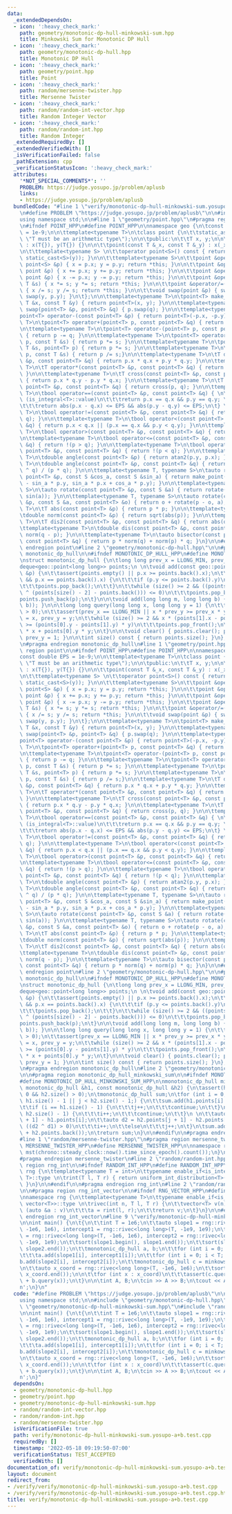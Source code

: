 ```yaml
---
data:
  _extendedDependsOn:
  - icon: ':heavy_check_mark:'
    path: geometry/monotonic-dp-hull-minkowski-sum.hpp
    title: Minkowski Sum for Monotonic DP Hull
  - icon: ':heavy_check_mark:'
    path: geometry/monotonic-dp-hull.hpp
    title: Monotonic DP Hull
  - icon: ':heavy_check_mark:'
    path: geometry/point.hpp
    title: Point
  - icon: ':heavy_check_mark:'
    path: random/mersenne-twister.hpp
    title: Mersenne Twister
  - icon: ':heavy_check_mark:'
    path: random/random-int-vector.hpp
    title: Random Integer Vector
  - icon: ':heavy_check_mark:'
    path: random/random-int.hpp
    title: Random Integer
  _extendedRequiredBy: []
  _extendedVerifiedWith: []
  _isVerificationFailed: false
  _pathExtension: cpp
  _verificationStatusIcon: ':heavy_check_mark:'
  attributes:
    '*NOT_SPECIAL_COMMENTS*': ''
    PROBLEM: https://judge.yosupo.jp/problem/aplusb
    links:
    - https://judge.yosupo.jp/problem/aplusb
  bundledCode: "#line 1 \"verify/monotonic-dp-hull-minkowski-sum.yosupo-a+b.test.cpp\"\
    \n#define PROBLEM \"https://judge.yosupo.jp/problem/aplusb\"\n\n#include <bits/stdc++.h>\n\
    using namespace std;\n\n#line 1 \"geometry/point.hpp\"\n#pragma region point\n\
    \n#ifndef POINT_HPP\n#define POINT_HPP\n\nnamespace geo {\n\tconst double EPS\
    \ = 1e-9;\n\n\ttemplate<typename T>\n\tclass point {\n\t\tstatic_assert(is_arithmetic<T>::value,\
    \ \"T must be an arithmetic type\");\n\n\tpublic:\n\t\tT x, y;\n\n\t\tpoint()\
    \ : x(T{}), y(T{}) {}\n\n\t\tpoint(const T &_x, const T &_y) : x(_x), y(_y) {}\n\
    \n\t\ttemplate<typename S> \n\t\toperator point<S>() const { return point<S>(static_cast<S>(x),\
    \ static_cast<S>(y)); }\n\n\t\ttemplate<typename S>\n\t\tpoint &operator=(const\
    \ point<S> &p) { x = p.x; y = p.y; return *this; }\n\n\t\tpoint &operator+=(const\
    \ point &p) { x += p.x; y += p.y; return *this; }\n\n\t\tpoint &operator-=(const\
    \ point &p) { x -= p.x; y -= p.y; return *this; }\n\n\t\tpoint &operator*=(const\
    \ T &s) { x *= s; y *= s; return *this; }\n\n\t\tpoint &operator/=(const T &s)\
    \ { x /= s; y /= s; return *this; }\n\n\t\tvoid swap(point &p) { swap(x, p.x);\
    \ swap(y, p.y); }\n\t};\n\n\ttemplate<typename T>\n\tpoint<T> make_point(const\
    \ T &x, const T &y) { return point<T>(x, y); }\n\n\ttemplate<typename T>\n\tvoid\
    \ swap(point<T> &p, point<T> &q) { p.swap(q); }\n\n\ttemplate<typename T>\n\t\
    point<T> operator-(const point<T> &p) { return point<T>(-p.x, -p.y); }\n\n\ttemplate<typename\
    \ T>\n\tpoint<T> operator+(point<T> p, const point<T> &q) { return p += q; }\n\
    \n\ttemplate<typename T>\n\tpoint<T> operator-(point<T> p, const point<T> &q)\
    \ { return p -= q; }\n\n\ttemplate<typename T>\n\tpoint<T> operator*(point<T>\
    \ p, const T &s) { return p *= s; }\n\n\ttemplate<typename T>\n\tpoint<T> operator*(const\
    \ T &s, point<T> p) { return p *= s; }\n\n\ttemplate<typename T>\n\tpoint<T> operator/(point<T>\
    \ p, const T &s) { return p /= s;}\n\n\ttemplate<typename T>\n\tT dot(const point<T>\
    \ &p, const point<T> &q) { return p.x * q.x + p.y * q.y; }\n\n\ttemplate<typename\
    \ T>\n\tT operator*(const point<T> &p, const point<T> &q) { return dot(p, q);\
    \ }\n\n\ttemplate<typename T>\n\tT cross(const point<T> &p, const point<T> &q)\
    \ { return p.x * q.y - p.y * q.x; }\n\n\ttemplate<typename T>\n\tT operator^(const\
    \ point<T> &p, const point<T> &q) { return cross(p, q); }\n\n\ttemplate<typename\
    \ T>\n\tbool operator==(const point<T> &p, const point<T> &q) { \n\t\tif constexpr\
    \ (is_integral<T>::value)\n\t\t\treturn p.x == q.x && p.y == q.y; \n\t\telse \n\
    \t\t\treturn abs(p.x - q.x) <= EPS && abs(p.y - q.y) <= EPS;\n\t} \n\n\ttemplate<typename\
    \ T>\n\tbool operator!=(const point<T> &p, const point<T> &q) { return !(p ==\
    \ q); }\n\n\ttemplate<typename T>\n\tbool operator<(const point<T> &p, const point<T>\
    \ &q) { return p.x < q.x || (p.x == q.x && p.y < q.y); }\n\n\ttemplate<typename\
    \ T>\n\tbool operator>(const point<T> &p, const point<T> &q) { return q < p; }\n\
    \n\ttemplate<typename T>\n\tbool operator<=(const point<T> &p, const point<T>\
    \ &q) { return !(p > q); }\n\n\ttemplate<typename T>\n\tbool operator>=(const\
    \ point<T> &p, const point<T> &q) { return !(p < q); }\n\n\ttemplate<typename\
    \ T>\n\tdouble angle(const point<T> &p) { return atan2(p.y, p.x); }\n\n\ttemplate<typename\
    \ T>\n\tdouble angle(const point<T> &p, const point<T> &q) { return static_cast<double>(p\
    \ ^ q) / (p * q); }\n\n\ttemplate<typename T, typename S>\n\tauto rotate(const\
    \ point<T> &p, const S &cos_a, const S &sin_a) { return make_point(cos_a * p.x\
    \ - sin_a * p.y, sin_a * p.x + cos_a * p.y); }\n\n\ttemplate<typename T, typename\
    \ S>\n\tauto rotate(const point<T> &p, const S &a) { return rotate(p, cos(a),\
    \ sin(a)); }\n\n\ttemplate<typename T, typename S>\n\tauto rotate(const point<T>\
    \ &p, const S &a, const point<T> &o) { return o + rotate(p - o, a); }\n\n\ttemplate<typename\
    \ T>\n\tT abs(const point<T> &p) { return p * p; }\n\n\ttemplate<typename T>\n\
    \tdouble norm(const point<T> &p) { return sqrt(abs(p)); }\n\n\ttemplate<typename\
    \ T>\n\tT dis2(const point<T> &p, const point<T> &q) { return abs(q - p); }\n\n\
    \ttemplate<typename T>\n\tdouble dis(const point<T> &p, const point<T> &q) { return\
    \ norm(q - p); }\n\n\ttemplate<typename T>\n\tauto bisector(const point<T> &p,\
    \ const point<T> &q) { return p * norm(q) + norm(p) * q; }\n}\n\n#endif\n\n#pragma\
    \ endregion point\n#line 2 \"geometry/monotonic-dp-hull.hpp\"\n\n#pragma region\
    \ monotonic_dp_hull\n\n#ifndef MONOTONIC_DP_HULL_HPP\n#define MONOTONIC_DP_HULL_HPP\n\
    \nstruct monotonic_dp_hull {\n\tlong long prev_x = LLONG_MIN, prev_y = 1;\n\t\
    deque<geo::point<long long>> points;\n \n\tvoid add(const geo::point<long long>\
    \ &p) {\n\t\tassert(points.empty() || p.x >= points.back().x);\n\t\tif (!points.empty()\
    \ && p.x == points.back().x) {\n\t\t\tif (p.y <= points.back().y)\n\t\t\t\treturn;\n\
    \t\t\tpoints.pop_back();\n\t\t}\n\t\twhile (size() >= 2 && ((points.back() - p)\
    \ ^ (points[size() - 2] - points.back())) <= 0)\n\t\t\tpoints.pop_back();\n\t\t\
    points.push_back(p);\n\t}\n\n\tvoid add(long long m, long long b) { add(geo::point(m,\
    \ b)); }\n\n\tlong long query(long long x, long long y = 1) {\n\t\tassert(size()\
    \ > 0);\n\t\tassert(prev_x == LLONG_MIN || x * prev_y >= prev_x * y);\n\t\tprev_x\
    \ = x, prev_y = y;\n\t\twhile (size() >= 2 && x * (points[1].x - points[0].x)\
    \ >= (points[0].y - points[1].y) * y)\n\t\t\tpoints.pop_front();\n\t\treturn points[0].x\
    \ * x + points[0].y * y;\n\t}\n\n\tvoid clear() { points.clear(); prev_x = LLONG_MIN,\
    \ prev_y = 1; }\n\n\tint size() const { return points.size(); }\n};\n\n#endif\n\
    \n#pragma endregion monotonic_dp_hull\n#line 1 \"geometry/point.hpp\"\n#pragma\
    \ region point\n\n#ifndef POINT_HPP\n#define POINT_HPP\n\nnamespace geo {\n\t\
    const double EPS = 1e-9;\n\n\ttemplate<typename T>\n\tclass point {\n\t\tstatic_assert(is_arithmetic<T>::value,\
    \ \"T must be an arithmetic type\");\n\n\tpublic:\n\t\tT x, y;\n\n\t\tpoint()\
    \ : x(T{}), y(T{}) {}\n\n\t\tpoint(const T &_x, const T &_y) : x(_x), y(_y) {}\n\
    \n\t\ttemplate<typename S> \n\t\toperator point<S>() const { return point<S>(static_cast<S>(x),\
    \ static_cast<S>(y)); }\n\n\t\ttemplate<typename S>\n\t\tpoint &operator=(const\
    \ point<S> &p) { x = p.x; y = p.y; return *this; }\n\n\t\tpoint &operator+=(const\
    \ point &p) { x += p.x; y += p.y; return *this; }\n\n\t\tpoint &operator-=(const\
    \ point &p) { x -= p.x; y -= p.y; return *this; }\n\n\t\tpoint &operator*=(const\
    \ T &s) { x *= s; y *= s; return *this; }\n\n\t\tpoint &operator/=(const T &s)\
    \ { x /= s; y /= s; return *this; }\n\n\t\tvoid swap(point &p) { swap(x, p.x);\
    \ swap(y, p.y); }\n\t};\n\n\ttemplate<typename T>\n\tpoint<T> make_point(const\
    \ T &x, const T &y) { return point<T>(x, y); }\n\n\ttemplate<typename T>\n\tvoid\
    \ swap(point<T> &p, point<T> &q) { p.swap(q); }\n\n\ttemplate<typename T>\n\t\
    point<T> operator-(const point<T> &p) { return point<T>(-p.x, -p.y); }\n\n\ttemplate<typename\
    \ T>\n\tpoint<T> operator+(point<T> p, const point<T> &q) { return p += q; }\n\
    \n\ttemplate<typename T>\n\tpoint<T> operator-(point<T> p, const point<T> &q)\
    \ { return p -= q; }\n\n\ttemplate<typename T>\n\tpoint<T> operator*(point<T>\
    \ p, const T &s) { return p *= s; }\n\n\ttemplate<typename T>\n\tpoint<T> operator*(const\
    \ T &s, point<T> p) { return p *= s; }\n\n\ttemplate<typename T>\n\tpoint<T> operator/(point<T>\
    \ p, const T &s) { return p /= s;}\n\n\ttemplate<typename T>\n\tT dot(const point<T>\
    \ &p, const point<T> &q) { return p.x * q.x + p.y * q.y; }\n\n\ttemplate<typename\
    \ T>\n\tT operator*(const point<T> &p, const point<T> &q) { return dot(p, q);\
    \ }\n\n\ttemplate<typename T>\n\tT cross(const point<T> &p, const point<T> &q)\
    \ { return p.x * q.y - p.y * q.x; }\n\n\ttemplate<typename T>\n\tT operator^(const\
    \ point<T> &p, const point<T> &q) { return cross(p, q); }\n\n\ttemplate<typename\
    \ T>\n\tbool operator==(const point<T> &p, const point<T> &q) { \n\t\tif constexpr\
    \ (is_integral<T>::value)\n\t\t\treturn p.x == q.x && p.y == q.y; \n\t\telse \n\
    \t\t\treturn abs(p.x - q.x) <= EPS && abs(p.y - q.y) <= EPS;\n\t} \n\n\ttemplate<typename\
    \ T>\n\tbool operator!=(const point<T> &p, const point<T> &q) { return !(p ==\
    \ q); }\n\n\ttemplate<typename T>\n\tbool operator<(const point<T> &p, const point<T>\
    \ &q) { return p.x < q.x || (p.x == q.x && p.y < q.y); }\n\n\ttemplate<typename\
    \ T>\n\tbool operator>(const point<T> &p, const point<T> &q) { return q < p; }\n\
    \n\ttemplate<typename T>\n\tbool operator<=(const point<T> &p, const point<T>\
    \ &q) { return !(p > q); }\n\n\ttemplate<typename T>\n\tbool operator>=(const\
    \ point<T> &p, const point<T> &q) { return !(p < q); }\n\n\ttemplate<typename\
    \ T>\n\tdouble angle(const point<T> &p) { return atan2(p.y, p.x); }\n\n\ttemplate<typename\
    \ T>\n\tdouble angle(const point<T> &p, const point<T> &q) { return static_cast<double>(p\
    \ ^ q) / (p * q); }\n\n\ttemplate<typename T, typename S>\n\tauto rotate(const\
    \ point<T> &p, const S &cos_a, const S &sin_a) { return make_point(cos_a * p.x\
    \ - sin_a * p.y, sin_a * p.x + cos_a * p.y); }\n\n\ttemplate<typename T, typename\
    \ S>\n\tauto rotate(const point<T> &p, const S &a) { return rotate(p, cos(a),\
    \ sin(a)); }\n\n\ttemplate<typename T, typename S>\n\tauto rotate(const point<T>\
    \ &p, const S &a, const point<T> &o) { return o + rotate(p - o, a); }\n\n\ttemplate<typename\
    \ T>\n\tT abs(const point<T> &p) { return p * p; }\n\n\ttemplate<typename T>\n\
    \tdouble norm(const point<T> &p) { return sqrt(abs(p)); }\n\n\ttemplate<typename\
    \ T>\n\tT dis2(const point<T> &p, const point<T> &q) { return abs(q - p); }\n\n\
    \ttemplate<typename T>\n\tdouble dis(const point<T> &p, const point<T> &q) { return\
    \ norm(q - p); }\n\n\ttemplate<typename T>\n\tauto bisector(const point<T> &p,\
    \ const point<T> &q) { return p * norm(q) + norm(p) * q; }\n}\n\n#endif\n\n#pragma\
    \ endregion point\n#line 2 \"geometry/monotonic-dp-hull.hpp\"\n\n#pragma region\
    \ monotonic_dp_hull\n\n#ifndef MONOTONIC_DP_HULL_HPP\n#define MONOTONIC_DP_HULL_HPP\n\
    \nstruct monotonic_dp_hull {\n\tlong long prev_x = LLONG_MIN, prev_y = 1;\n\t\
    deque<geo::point<long long>> points;\n \n\tvoid add(const geo::point<long long>\
    \ &p) {\n\t\tassert(points.empty() || p.x >= points.back().x);\n\t\tif (!points.empty()\
    \ && p.x == points.back().x) {\n\t\t\tif (p.y <= points.back().y)\n\t\t\t\treturn;\n\
    \t\t\tpoints.pop_back();\n\t\t}\n\t\twhile (size() >= 2 && ((points.back() - p)\
    \ ^ (points[size() - 2] - points.back())) <= 0)\n\t\t\tpoints.pop_back();\n\t\t\
    points.push_back(p);\n\t}\n\n\tvoid add(long long m, long long b) { add(geo::point(m,\
    \ b)); }\n\n\tlong long query(long long x, long long y = 1) {\n\t\tassert(size()\
    \ > 0);\n\t\tassert(prev_x == LLONG_MIN || x * prev_y >= prev_x * y);\n\t\tprev_x\
    \ = x, prev_y = y;\n\t\twhile (size() >= 2 && x * (points[1].x - points[0].x)\
    \ >= (points[0].y - points[1].y) * y)\n\t\t\tpoints.pop_front();\n\t\treturn points[0].x\
    \ * x + points[0].y * y;\n\t}\n\n\tvoid clear() { points.clear(); prev_x = LLONG_MIN,\
    \ prev_y = 1; }\n\n\tint size() const { return points.size(); }\n};\n\n#endif\n\
    \n#pragma endregion monotonic_dp_hull\n#line 2 \"geometry/monotonic-dp-hull-minkowski-sum.hpp\"\
    \n\n#pragma region monotonic_dp_hull_minkowski_sum\n\n#ifndef MONOTONIC_DP_HULL_MINKOWSKI_SUM_HPP\n\
    #define MONOTONIC_DP_HULL_MINKOWSKI_SUM_HPP\n\nmonotonic_dp_hull minkowski_sum(const\
    \ monotonic_dp_hull &h1, const monotonic_dp_hull &h2) {\n\tassert(h1.size() >\
    \ 0 && h2.size() > 0);\n\tmonotonic_dp_hull sum;\n\tfor (int i = 0, j = 0; i <\
    \ h1.size() - 1 || j < h2.size() - 1;) {\n\t\tsum.add(h1.points[i] + h2.points[j]);\n\
    \t\tif (i == h1.size() - 1) {\n\t\t\tj++;\n\t\t\tcontinue;\n\t\t}\n\t\tif (j ==\
    \ h2.size() - 1) {\n\t\t\ti++;\n\t\t\tcontinue;\n\t\t}\n \n\t\tauto d1 = h1.points[i\
    \ + 1] - h1.points[i];\n\t\tauto d2 = h2.points[j + 1] - h2.points[j];\n\t\tif\
    \ ((d2 ^ d1) > 0)\n\t\t\ti++;\n\t\telse\n\t\t\tj++;\n\t}\n\tsum.add(h1.points.back()\
    \ + h2.points.back());\n\treturn sum;\n}\n\n#endif\n\n#pragma endregion monotonic_dp_hull_minkowski_sum\n\
    #line 1 \"random/mersenne-twister.hpp\"\n#pragma region mersenne_twister\n\n#ifndef\
    \ MERSENNE_TWISTER_HPP\n#define MERSENNE_TWISTER_HPP\n\nnamespace rng {\n\tmt19937\
    \ mst(chrono::steady_clock::now().time_since_epoch().count());\n}\n\n#endif\n\n\
    #pragma endregion mersenne_twister\n#line 2 \"random/random-int.hpp\"\n\n#pragma\
    \ region rng_int\n\n#ifndef RANDOM_INT_HPP\n#define RANDOM_INT_HPP\n\nnamespace\
    \ rng {\n\ttemplate<typename T = int>\n\ttypename enable_if<is_integral<T>::value,\
    \ T>::type \n\trint(T l, T r) { return uniform_int_distribution<T>(l, r)(mst);\
    \ }\n}\n\n#endif\n\n#pragma endregion rng_int\n#line 2 \"random/random-int-vector.hpp\"\
    \n\n#pragma region rng_int_vector\n\n#ifndef RNG_VECTOR_HPP\n#define RNG_VECTOR_HPP\n\
    \nnamespace rng {\n\ttemplate<typename T>\n\ttypename enable_if<is_integral<T>::value,\
    \ vector<T>>::type \n\trivec(int n, T l, T r) {\n\t\tvector<T> v(n);\n\t\tfor\
    \ (auto &a : v)\n\t\t\ta = rint(l, r);\n\t\treturn v;\n\t}\n}\n\n#endif\n\n#pragma\
    \ endregion rng_int_vector\n#line 9 \"verify/monotonic-dp-hull-minkowski-sum.yosupo-a+b.test.cpp\"\
    \n\nint main() {\n\t{\n\t\tint T = 1e6;\n\t\tauto slope1 = rng::rivec<long long>(T,\
    \ -1e6, 1e6), intercept1 = rng::rivec<long long>(T, -1e9, 1e9);\n\t\tauto slope2\
    \ = rng::rivec<long long>(T, -1e6, 1e6), intercept2 = rng::rivec<long long>(T,\
    \ -1e9, 1e9);\n\t\tsort(slope1.begin(), slope1.end());\n\t\tsort(slope2.begin(),\
    \ slope2.end());\n\t\tmonotonic_dp_hull a, b;\n\t\tfor (int i = 0; i < T; i++)\n\
    \t\t\ta.add(slope1[i], intercept1[i]);\n\t\tfor (int i = 0; i < T; i++)\n\t\t\t\
    b.add(slope2[i], intercept2[i]);\n\t\tmonotonic_dp_hull c = minkowski_sum(a, b);\n\
    \n\t\tauto x_coord = rng::rivec<long long>(T, -1e6, 1e6);\n\t\tsort(x_coord.begin(),\
    \ x_coord.end());\n\n\t\tfor (int x : x_coord)\n\t\t\tassert(c.query(x) == a.query(x)\
    \ + b.query(x));\n\t}\n\n\tint A, B;\n\tcin >> A >> B;\n\tcout << A + B << '\\\
    n';\n}\n"
  code: "#define PROBLEM \"https://judge.yosupo.jp/problem/aplusb\"\n\n#include <bits/stdc++.h>\n\
    using namespace std;\n\n#include \"geometry/monotonic-dp-hull.hpp\"\n#include\
    \ \"geometry/monotonic-dp-hull-minkowski-sum.hpp\"\n#include \"random/random-int-vector.hpp\"\
    \n\nint main() {\n\t{\n\t\tint T = 1e6;\n\t\tauto slope1 = rng::rivec<long long>(T,\
    \ -1e6, 1e6), intercept1 = rng::rivec<long long>(T, -1e9, 1e9);\n\t\tauto slope2\
    \ = rng::rivec<long long>(T, -1e6, 1e6), intercept2 = rng::rivec<long long>(T,\
    \ -1e9, 1e9);\n\t\tsort(slope1.begin(), slope1.end());\n\t\tsort(slope2.begin(),\
    \ slope2.end());\n\t\tmonotonic_dp_hull a, b;\n\t\tfor (int i = 0; i < T; i++)\n\
    \t\t\ta.add(slope1[i], intercept1[i]);\n\t\tfor (int i = 0; i < T; i++)\n\t\t\t\
    b.add(slope2[i], intercept2[i]);\n\t\tmonotonic_dp_hull c = minkowski_sum(a, b);\n\
    \n\t\tauto x_coord = rng::rivec<long long>(T, -1e6, 1e6);\n\t\tsort(x_coord.begin(),\
    \ x_coord.end());\n\n\t\tfor (int x : x_coord)\n\t\t\tassert(c.query(x) == a.query(x)\
    \ + b.query(x));\n\t}\n\n\tint A, B;\n\tcin >> A >> B;\n\tcout << A + B << '\\\
    n';\n}"
  dependsOn:
  - geometry/monotonic-dp-hull.hpp
  - geometry/point.hpp
  - geometry/monotonic-dp-hull-minkowski-sum.hpp
  - random/random-int-vector.hpp
  - random/random-int.hpp
  - random/mersenne-twister.hpp
  isVerificationFile: true
  path: verify/monotonic-dp-hull-minkowski-sum.yosupo-a+b.test.cpp
  requiredBy: []
  timestamp: '2022-05-18 09:19:50-07:00'
  verificationStatus: TEST_ACCEPTED
  verifiedWith: []
documentation_of: verify/monotonic-dp-hull-minkowski-sum.yosupo-a+b.test.cpp
layout: document
redirect_from:
- /verify/verify/monotonic-dp-hull-minkowski-sum.yosupo-a+b.test.cpp
- /verify/verify/monotonic-dp-hull-minkowski-sum.yosupo-a+b.test.cpp.html
title: verify/monotonic-dp-hull-minkowski-sum.yosupo-a+b.test.cpp
---
```

